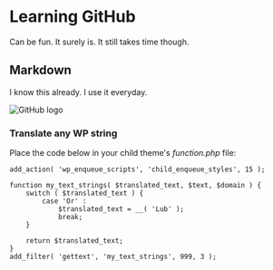 # Learning GitHub

Can be fun. It surely is. It still takes time though.

## Markdown

I know this already. I use it everyday. 

![GitHub logo](https://github.githubassets.com/images/modules/logos_page/GitHub-Mark.png)

### Translate any WP string

Place the code below in your child theme's *function.php* file:

```
add_action( 'wp_enqueue_scripts', 'child_enqueue_styles', 15 );

function my_text_strings( $translated_text, $text, $domain ) {
    switch ( $translated_text ) {
        case 'Or' :
            $translated_text = __( 'Lub' );
            break;
    }

    return $translated_text;
}
add_filter( 'gettext', 'my_text_strings', 999, 3 );
```
